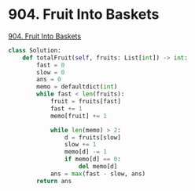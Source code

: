 # 904. Fruit Into Baskets

[904. Fruit Into Baskets](https://leetcode.com/problems/fruit-into-baskets/)

```python
class Solution:
    def totalFruit(self, fruits: List[int]) -> int:
        fast = 0
        slow = 0
        ans = 0
        memo = defaultdict(int)
        while fast < len(fruits):
            fruit = fruits[fast]
            fast += 1
            memo[fruit] += 1

            while len(memo) > 2:
                d = fruits[slow]
                slow += 1
                memo[d] -= 1
                if memo[d] == 0:
                    del memo[d]
            ans = max(fast - slow, ans)
        return ans
```

